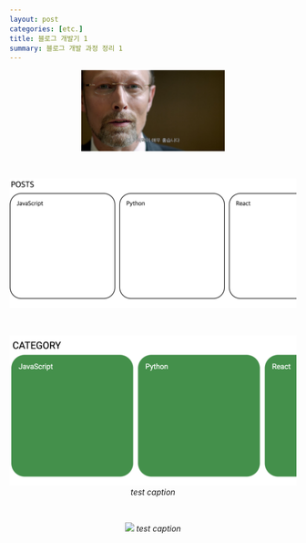 ```yaml
---
layout: post
categories: [etc.]
title: 블로그 개발기 1
summary: 블로그 개발 과정 정리 1
---
```


<p align="center">
    <img src="/assets/images/2024-07-28-[etc.]-블로그-제작기-1-3.png" width="50%" height="50%">
</p><br>

<p align="center">
    <img src="/assets/images/2024-07-28-[etc.]-블로그-제작기-1-4.png">
</p><br>

<p align="center">
    <img src="/assets/images/2024-07-28-[etc.]-블로그-제작기-1-5.png">
    <em align="center" class="caption">test caption</em>
</p><br>

<p class="post-image" align="center">
    <img src="/assets/images/2024-07-28-[etc.]-블로그-제작기-1-6.webp">
    <em align="center" class="caption">test caption</em>
</p><br>

